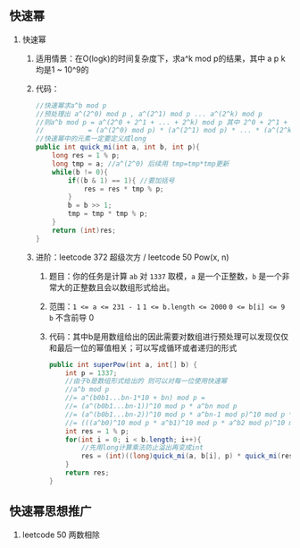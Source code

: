 ## 快速幂

1. 快速幂

   1. 适用情景：在O(logk)的时间复杂度下，求a^k mod p的结果，其中 a p k均是1 ~ 10^9的

   2. 代码：

      ```java
      //快速幂求a^b mod p
      //预处理出 a^(2^0) mod p , a^(2^1) mod p ... a^(2^k) mod p
      //则a^b mod p = a^(2^0 + 2^1 + ... + 2^k) mod p 其中 2^0 + 2^1 + ... + 2^k = b (相当于b的二进制表示)
      //           = (a^(2^0) mod p) * (a^(2^1) mod p) * ... * (a^(2^k) mod p)
      //快速幂中的元素一定要定义成long
      public int quick_mi(int a, int b, int p){
          long res = 1 % p;
          long tmp = a; //a^(2^0) 后续用 tmp=tmp*tmp更新
          while(b != 0){
              if((b & 1) == 1){ //要加括号
                  res = res * tmp % p; 
              }
              b = b >> 1;
              tmp = tmp * tmp % p;
          }
          return (int)res;
      }
      ```

   3. 进阶：leetcode 372 超级次方 / leetcode 50 Pow(x, n)

      1. 题目：你的任务是计算 `ab` 对 `1337` 取模，`a` 是一个正整数，`b` 是一个非常大的正整数且会以数组形式给出。

      2. 范围：`1 <= a <= 231 - 1`  `1 <= b.length <= 2000` `0 <= b[i] <= 9`  `b` 不含前导 0

      3. 代码：其中b是用数组给出的因此需要对数组进行预处理可以发现仅仅和最后一位的幂值相关；可以写成循环或者递归的形式

         ```java
         public int superPow(int a, int[] b) {
             int p = 1337;
             //由于b是数组形式给出的 则可以对每一位使用快速幂
             //a^b mod p 
             //= a^(b0b1...bn-1*10 + bn) mod p = 
             //= (a^(b0b1...bn-1))^10 mod p * a^bn mod p
             //= (a^(b0b1...bn-2))^10 mod p * a^bn-1 mod p)^10 mod p * a^bn mod p
             //= (((a^b0)^10 mod p * a^b1)^10 mod p * a^b2 mod p)^10 mod p ....            
             int res = 1 % p;
             for(int i = 0; i < b.length; i++){
                 //先用long计算乘法防止溢出再变成int
                 res = (int)((long)quick_mi(a, b[i], p) * quick_mi(res, 10, p) % p); 
             }
             return res;
         }
         ```

         

## 快速幂思想推广

1. leetcode 50 两数相除